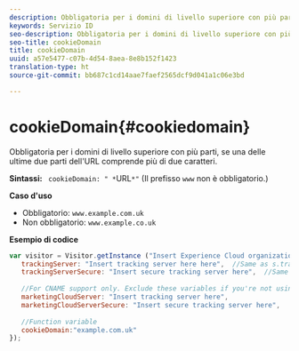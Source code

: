 ```yaml
---
description: Obbligatoria per i domini di livello superiore con più parti, se una delle ultime due parti dell'URL comprende più di due caratteri.
keywords: Servizio ID
seo-description: Obbligatoria per i domini di livello superiore con più parti, se una delle ultime due parti dell'URL comprende più di due caratteri.
seo-title: cookieDomain
title: cookieDomain
uuid: a57e5477-c07b-4d54-8aea-8e8b152f1423
translation-type: ht
source-git-commit: bb687c1cd14aae7faef2565dcf9d041a1c06e3bd

---
```



# cookieDomain{#cookiedomain}

Obbligatoria per i domini di livello superiore con più parti, se una delle ultime due parti dell&#39;URL comprende più di due caratteri.

**Sintassi:** ` cookieDomain: " *`URL`*"` (Il prefisso `www` non è obbligatorio.)

**Caso d&#39;uso**

* Obbligatorio: `www.example.com.uk`
* Non obbligatorio: `www.example.co.uk`

**Esempio di codice**

```js
var visitor = Visitor.getInstance ("Insert Experience Cloud organization ID here",{ 
   trackingServer: "Insert tracking server here here",  //Same as s.trackingServer 
   trackingServerSecure: "Insert secure tracking server here",  //Same as s.trackingServerSecure 
 
   //For CNAME support only. Exclude these variables if you're not using CNAME 
   marketingCloudServer: "Insert tracking server here", 
   marketingCloudServerSecure: "Insert secure tracking server here", 
 
   //Function variable 
   cookieDomain:"example.com.uk" 
});
```


